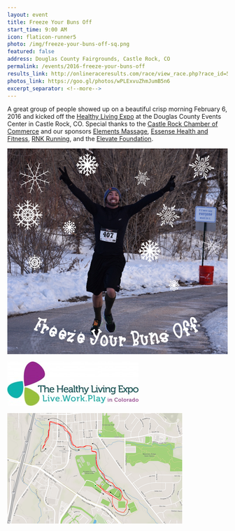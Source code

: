 ```yaml
---
layout: event
title: Freeze Your Buns Off
start_time: 9:00 AM
icon: flaticon-runner5
photo: /img/freeze-your-buns-off-sq.png
featured: false
address: Douglas County Fairgrounds, Castle Rock, CO
permalink: /events/2016-freeze-your-buns-off
results_link: http://onlineraceresults.com/race/view_race.php?race_id=51815
photos_link: https://goo.gl/photos/wPLExvuZhmJumB5n6
excerpt_separator: <!--more-->
---
```


A great group of people showed up on a beautiful crisp morning February 6, 2016 and kicked off the [Healthy Living Expo](http://coloradohealthylivingexpo.com/) at the Douglas County Events Center in Castle Rock, CO. Special thanks to the [Castle Rock Chamber of Commerce](http://www.castlerock.org/) and our sponsors [Elements Massage](http://elementsmassage.com/castle-rock), [Essense Health and Fitness](http://www.castlerockfitness.com/), [RNK Running](http://www.rnkrunning.com/), and the [Elevate Foundation](http://www.discoverhealthandwellness.com/).

<!--more-->

<p>
  <img src="/img/freeze-your-buns-off-photo.jpg" class="pure-img" style="margin:auto">
</p>

<p>
  <img src="/img/healthy_living_expo.jpg" class="pure-img" alt="Healthy Living Expo" style="margin:auto">
</p>

<p>
  <a href="/img/FYBO-map.png"><img src="/img/FYBO-map400.png" class="pure-img" alt="Course Map" style="margin:auto"></a>
</p>
